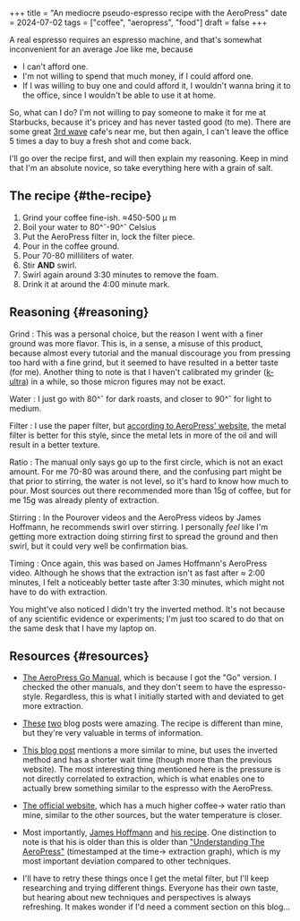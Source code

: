 +++
title = "An mediocre pseudo-espresso recipe with the AeroPress"
date = 2024-07-02
tags = ["coffee", "aeropress", "food"]
draft = false
+++

A real espresso requires an espresso machine, and that's somewhat
inconvenient for an average Joe like me, because

-   I can't afford one.
-   I'm not willing to spend that much money, if I could afford one.
-   If I was willing to buy one and could afford it, I wouldn't wanna
    bring it to the office, since I wouldn't be able to use it at home.

So, what can I do? I'm not willing to pay someone to make it for me at
Starbucks, because it's pricey and has never tasted good (to me). There are some
great [3rd wave](https://en.wikipedia.org/wiki/Third-wave_coffee) cafe's near me, but then again, I can't leave the
office 5 times a day to buy a fresh shot and come back.

I'll go over the recipe first, and will then explain my
reasoning. Keep in mind that I'm an absolute novice, so take
everything here with a grain of salt.


## The recipe {#the-recipe}

1.  Grind your coffee fine-ish. &asymp;450-500 &micro; m
2.  Boil your water to 80^&circ;-90^&circ; Celsius
3.  Put the AeroPress filter in, lock the filter piece.
4.  Pour in the coffee ground.
5.  Pour 70-80 milliliters of water.
6.  Stir **AND** swirl.
7.  Swirl again around 3:30 minutes to remove the foam.
8.  Drink it at around the 4:00 minute mark.


## Reasoning {#reasoning}

Grind
: This was a personal choice, but the reason I went with a
    finer ground was more flavor. This is, in a sense, a misuse of this
    product, because almost every tutorial and the manual discourage you
    from pressing too hard with a fine grind, but it seemed to have
    resulted in a better taste (for me). Another thing to note is that I
    haven't calibrated my grinder ([k-ultra](https://1zpresso.coffee/k-ultra/)) in a while, so those micron
    figures may not be exact.

Water
: I just go with 80^&circ; for dark roasts, and closer to
    90^&circ; for light to medium.

Filter
: I use the paper filter, but [according to AeroPress'
    website](https://aeropress.com/blogs/blog/aeropress-metal-filter-vs-paper-filters), the metal filter is better for this style, since the
    metal lets in more of the oil and will result in a better texture.

Ratio
: The manual only says go up to the first circle, which is
    not an exact amount. For me 70-80 was around there, and the
    confusing part might be that prior to stirring, the water is not
    level, so it's hard to know how much to pour. Most sources out there
    recommended more than 15g of coffee, but for me 15g was already
    plenty of extraction.

Stirring
: In the Pourover videos and the AeroPress videos by James
    Hoffmann, he recommends swirl over stirring. I personally _feel_ like
    I'm getting more extraction doing stirring first to spread the
    ground and then swirl, but it could very well be confirmation
    bias.

Timing
: Once again, this was based on James Hoffmann's AeroPress
    video. Although he shows that the extraction isn't as fast after &asymp;
    2:00 minutes, I felt a noticeably better taste after 3:30 minutes, which might
    not have to do with extraction.

You might've also noticed I didn't try the inverted method. It's not
because of any scientific evidence or experiments; I'm just too scared
to do that on the same desk that I have my laptop on.


## Resources {#resources}

-   [The AeroPress Go Manual](https://cdn.shopify.com/s/files/1/0601/8783/6659/files/AeroPress_Go_instructions-April_2023-English.pdf?v=1682116759), which is because I got the "Go" version. I
    checked the other manuals, and they don't seem to have the
    espresso-style. Regardless, this is what I initially started with
    and deviated to get more extraction.
-   [These](https://www.javapresse.com/blogs/aeropress/can-aeropress-make-espresso) [two](https://www.javapresse.com/blogs/aeropress/aeropress-espresso-recipe) blog posts were amazing. The recipe is different than mine,
    but they're very valuable in terms of information.
-   [This blog post](https://coffeechronicler.com/aeropress-espresso/) mentions a more similar to mine, but uses the
    inverted method and has a shorter wait time (though more than the
    previous website). The most interesting thing mentioned here is the
    pressure is not directly correlated to extraction, which is what
    enables one to actually brew something similar to the espresso with
    the AeroPress.
-   [The official website](https://aeropress.com/blogs/blog/aeropress-espresso), which has a much higher coffee&rarr; water ratio
    than mine, similar to the other sources, but the water temperature is
    closer.
-   Most importantly, [James Hoffmann](https://www.youtube.com/channel/UCMb0O2CdPBNi-QqPk5T3gsQ) and [his recipe](https://aeromatic.app/recipes/james-hoffmann-espresso-aeropress-recipe). One distinction to
    note is that his is older than this is older than ["Understanding The
    AeroPress"](https://youtu.be/jBXm8fCWdo8?si=G8kKbb8tSRq5i2X5&t=130) (timestamped at the time&rarr; extraction graph), which is
    my most important deviation compared to other techniques.

-   I'll have to retry these things once I get the metal filter, but
    I'll keep researching and trying different things. Everyone has
    their own taste, but hearing about new techniques and perspectives
    is always refreshing. It makes wonder if I'd need a comment section
    on this blog...
